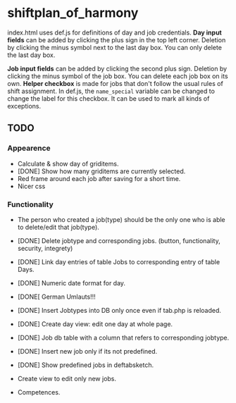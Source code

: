 # shiftplan_of_harmony

index.html uses def.js for definitions of day and job credentials.
**Day input fields** can be added by clicking the plus sign in the top left corner. Deletion by clicking the minus symbol next to the last day box. You can only delete the last day box.

**Job input fields** can be added by clicking the second plus sign. Deletion by clicking the minus symbol of the job box. You can delete each job box on its own.
**Helper checkbox** is made for jobs that don't follow the usual rules of shift assignment.
In def.js, the `name_special` variable can be changed to change the label for this checkbox. It can be used to mark all kinds of exceptions.

## TODO

### Appearence
* Calculate & show day of griditems.
* [DONE] Show how many griditems are currently selected.
* Red frame around each job after saving for a short time.
* Nicer css

### Functionality
* The person who created a job(type) should be the only one who is able to delete/edit that job(type).
* [DONE] Delete jobtype and corresponding jobs. (button, functionality, security, integrety)
* [DONE] Link day entries of table Jobs to corresponding entry of table Days.
* [DONE] Numeric date format for day.
* [DONE[ German Umlauts!!!
* [DONE] Insert Jobtypes into DB only once even if tab.php is reloaded.
* [DONE] Create day view: edit one day at whole page.

* [DONE] Job db table with a column that refers to corresponding jobtype.
* [DONE] Insert new job only if its not predefined.
* [DONE] Show predefined jobs in deftabsketch.

* Create view to edit only new jobs.
* Competences.

